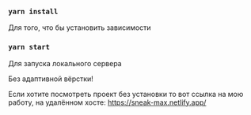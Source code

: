 ### `yarn install`

Для того, что бы установить зависимости

### `yarn start`

Для запуска локального сервера

Без адаптивной вёрстки!

Если хотите посмотреть проект без установки то вот ссылка на мою работу, на удалённом хосте: https://sneak-max.netlify.app/
